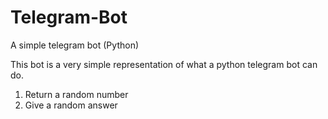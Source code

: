 # Telegram-Bot
A simple telegram bot (Python)

This bot is a very simple representation of what a python telegram bot can do.

1. Return a random number
2. Give a random answer 
